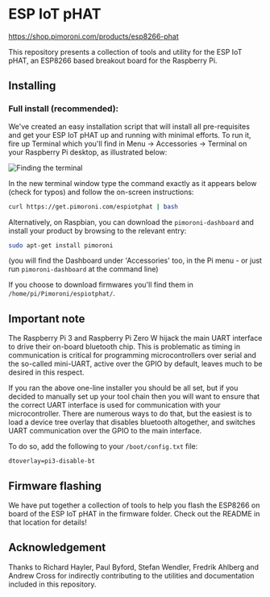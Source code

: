# ESP IoT pHAT
https://shop.pimoroni.com/products/esp8266-phat

This repository presents a collection of tools and utility for the ESP IoT pHAT, an ESP8266 based breakout board for the Raspberry Pi.

## Installing

### Full install (recommended):

We've created an easy installation script that will install all pre-requisites and get your ESP IoT pHAT up and running with minimal efforts. To run it, fire up Terminal which you'll find in Menu -> Accessories -> Terminal
on your Raspberry Pi desktop, as illustrated below:

![Finding the terminal](http://get.pimoroni.com/resources/github-repo-terminal.png)

In the new terminal window type the command exactly as it appears below (check for typos) and follow the on-screen instructions:

```bash
curl https://get.pimoroni.com/espiotphat | bash
```

Alternatively, on Raspbian, you can download the `pimoroni-dashboard` and install your product by browsing to the relevant entry:

```bash
sudo apt-get install pimoroni
```
(you will find the Dashboard under 'Accessories' too, in the Pi menu - or just run `pimoroni-dashboard` at the command line)

If you choose to download firmwares you'll find them in `/home/pi/Pimoroni/espiotphat/`.

## Important note

The Raspberry Pi 3 and Raspberry Pi Zero W hijack the main UART interface to drive their on-board bluetooth chip. This is problematic as timing in communication is critical for programming microcontrollers over serial and the so-called mini-UART, active over the GPIO by default, leaves much to be desired in this respect.

If you ran the above one-line installer you should be all set, but if you decided to manually set up your tool chain then you will want to ensure that the correct UART interface is used for communication with your microcontroller. There are numerous ways to do that, but the easiest is to load a device tree overlay that disables bluetooth altogether, and switches UART communication over the GPIO to the main interface.

To do so, add the following to your `/boot/config.txt` file:

```
dtoverlay=pi3-disable-bt
```

## Firmware flashing

We have put together a collection of tools to help you flash the ESP8266 on board of the ESP IoT pHAT in the firmware folder. Check out the README in that location for details!

## Acknowledgement

Thanks to Richard Hayler, Paul Byford, Stefan Wendler, Fredrik Ahlberg and Andrew Cross for indirectly contributing to the utilities and documentation included in this repository.
